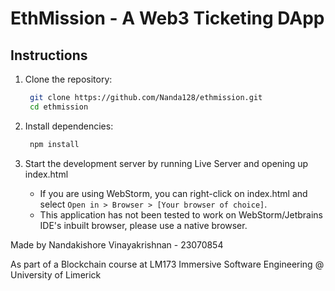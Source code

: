 # EthMission - A Web3 Ticketing DApp

## Instructions
1. Clone the repository:
   ```bash
    git clone https://github.com/Nanda128/ethmission.git
    cd ethmission
    ```

2. Install dependencies:
     ```bash
      npm install
    ```
   
3. Start the development server by running Live Server and opening up index.html
    * If you are using WebStorm, you can right-click on index.html and select ``Open in > Browser > [Your browser of choice]``.
    * This application has not been tested to work on WebStorm/Jetbrains IDE's inbuilt browser, please use a native browser.

Made by Nandakishore Vinayakrishnan - 23070854

As part of a Blockchain course at LM173 Immersive Software Engineering @ University of Limerick